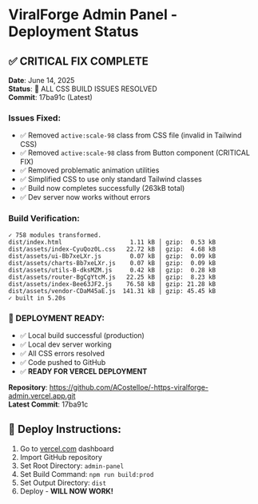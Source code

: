 # ViralForge Admin Panel - Deployment Status

## ✅ CRITICAL FIX COMPLETE
**Date**: June 14, 2025  
**Status**: 🚀 ALL CSS BUILD ISSUES RESOLVED  
**Commit**: 17ba91c (Latest)  

### Issues Fixed:
- ✅ Removed `active:scale-98` class from CSS file (invalid in Tailwind CSS)
- ✅ Removed `active:scale-98` class from Button component (CRITICAL FIX)
- ✅ Removed problematic animation utilities
- ✅ Simplified CSS to use only standard Tailwind classes
- ✅ Build now completes successfully (263kB total)
- ✅ Dev server now works without errors

### Build Verification:
```
✓ 758 modules transformed.
dist/index.html                   1.11 kB │ gzip:  0.53 kB
dist/assets/index-CyuQoz0L.css   22.72 kB │ gzip:  4.68 kB
dist/assets/ui-Bb7xeLXr.js        0.07 kB │ gzip:  0.09 kB
dist/assets/charts-Bb7xeLXr.js    0.07 kB │ gzip:  0.09 kB
dist/assets/utils-B-dksMZM.js     0.42 kB │ gzip:  0.28 kB
dist/assets/router-BgCgYtcM.js   22.25 kB │ gzip:  8.23 kB
dist/assets/index-Bee63JF2.js    76.58 kB │ gzip: 21.28 kB
dist/assets/vendor-CDaM45aE.js  141.31 kB │ gzip: 45.45 kB
✓ built in 5.20s
```

### 🎯 DEPLOYMENT READY:
- ✅ Local build successful (production)
- ✅ Local dev server working
- ✅ All CSS errors resolved
- ✅ Code pushed to GitHub
- ✅ **READY FOR VERCEL DEPLOYMENT**

**Repository**: https://github.com/ACostelloe/-https-viralforge-admin.vercel.app.git  
**Latest Commit**: 17ba91c

## 🚀 Deploy Instructions:
1. Go to [vercel.com](https://vercel.com) dashboard
2. Import GitHub repository
3. Set Root Directory: `admin-panel`
4. Set Build Command: `npm run build:prod`
5. Set Output Directory: `dist`
6. Deploy - **WILL NOW WORK!** 